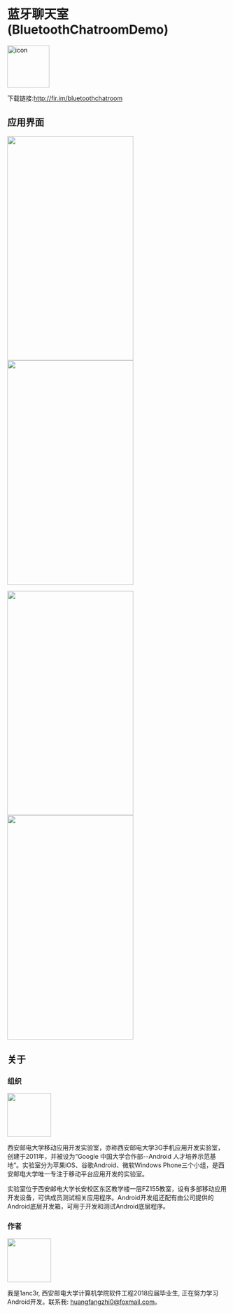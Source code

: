 # 蓝牙聊天室(BluetoothChatroomDemo)
<img src="https://github.com/1anc3r/BluetoothChatroom/blob/master/app/src/main/res/mipmap-xxxhdpi/ic_launcher.png" width = "96" height = "96" alt="icon"/>

下载链接:http://fir.im/bluetoothchatroom

## 应用界面
<img src="https://github.com/1anc3r/BluetoothChatroom/blob/master/screenshot/%E5%9B%BE%E7%89%871.png" width = "288" height = "512" alt="" /><img src="https://github.com/1anc3r/BluetoothChatroom/blob/master/screenshot/%E5%9B%BE%E7%89%872.png" width = "288" height = "512" alt="" />

<img src="https://github.com/1anc3r/BluetoothChatroom/blob/master/screenshot/%E5%9B%BE%E7%89%873.png" width = "288" height = "512" alt="" /><img src="https://github.com/1anc3r/BluetoothChatroom/blob/master/screenshot/%E5%9B%BE%E7%89%874.png" width = "288" height = "512" alt="" />

## 关于
### 组织
<img src="http://o7gy5l0ax.bkt.clouddn.com/ic_xiyoumobile.png" width = "100" height = "100" alt=""/>

西安邮电大学移动应用开发实验室，亦称西安邮电大学3G手机应用开发实验室，创建于2011年，并被设为“Google 中国大学合作部--Android 人才培养示范基地”。实验室分为苹果iOS、谷歌Android、微软Windows Phone三个小组，是西安邮电大学唯一专注于移动平台应用开发的实验室。

实验室位于西安邮电大学长安校区东区教学楼一层FZ155教室，设有多部移动应用开发设备，可供成员测试相关应用程序。Android开发组还配有由公司提供的Android底层开发箱，可用于开发和测试Android底层程序。

### 作者
<img src="http://o7gy5l0ax.bkt.clouddn.com/ic_lancer.jpg" width = "100" height = "100" alt=""/>

我是1anc3r, 西安邮电大学计算机学院软件工程2018应届毕业生, 正在努力学习Android开发。联系我: huangfangzhi0@foxmail.com。
